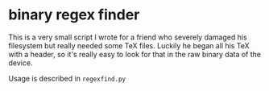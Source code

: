 # binary regex finder

This is a very small script I wrote for a friend who severely damaged
his filesystem but really needed some TeX files.  Luckily he began all
his TeX with a header, so it's really easy to look for that in the raw
binary data of the device.

Usage is described in `regexfind.py`
